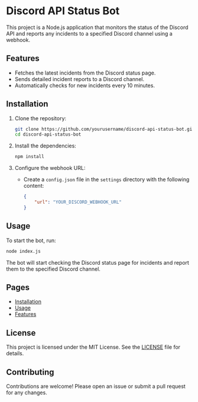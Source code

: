 # Discord API Status Bot

This project is a Node.js application that monitors the status of the Discord API and reports any incidents to a specified Discord channel using a webhook.

## Features

- Fetches the latest incidents from the Discord status page.
- Sends detailed incident reports to a Discord channel.
- Automatically checks for new incidents every 10 minutes.

## Installation

1. Clone the repository:
    ```bash
    git clone https://github.com/yourusername/discord-api-status-bot.git
    cd discord-api-status-bot
    ```

2. Install the dependencies:
    ```bash
    npm install
    ```

3. Configure the webhook URL:
    - Create a `config.json` file in the `settings` directory with the following content:
        ```json
        {
            "url": "YOUR_DISCORD_WEBHOOK_URL"
        }
        ```

## Usage

To start the bot, run:
```bash
node index.js
```

The bot will start checking the Discord status page for incidents and report them to the specified Discord channel.

## Pages

- [Installation](#installation)
- [Usage](#usage)
- [Features](#features)

## License

This project is licensed under the MIT License. See the [LICENSE](LICENSE) file for details.

## Contributing

Contributions are welcome! Please open an issue or submit a pull request for any changes.
